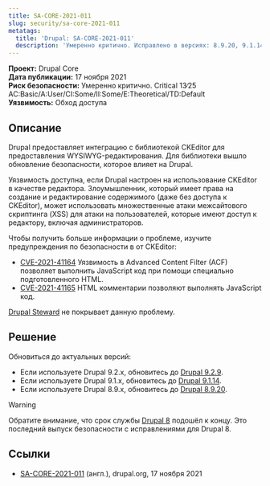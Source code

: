 ```yaml
---
title: SA-CORE-2021-011
slug: security/sa-core-2021-011
metatags:
  title: 'Drupal: SA-CORE-2021-011'
  description: 'Умеренно критично. Исправлено в версиях: 8.9.20, 9.1.14, 9.2.9.'
---
```


**Проект:** Drupal Core\
**Дата публикации:** 17 ноября 2021\
**Риск безопасности:** Умеренно критично. Critical 13∕25 AC:Basic/A:User/CI:Some/II:Some/E:Theoretical/TD:Default\
**Уязвимость:** Обход доступа

## Описание

Drupal предоставляет интеграцию с библиотекой CKEditor для предоставления WYSIWYG-редактирования. Для библиотеки вышло обновление безопасности, которое влияет на Drupal.

Уязвимость доступна, если Drupal настроен на использование CKEditor в качестве редактора. Злоумышленник, который имеет права на создание и редактирование содержимого (даже без доступа к CKEditor), может использовать множественные атаки межсайтового скриптинга (XSS) для атаки на пользователей, которые имеют доступ к редактору, включая администраторов.

Чтобы получить больше информации о проблеме, изучите предупреждения по безопасности в от CKEditor:

* [CVE-2021-41164](https://github.com/ckeditor/ckeditor4/security/advisories/GHSA-pvmx-g8h5-cprj) Уязвимость в Advanced Content Filter (ACF) позволяет выполнить JavaScript код при помощи специально подготовленного HTML.
* [CVE-2021-41165](https://github.com/ckeditor/ckeditor4/security/advisories/GHSA-7h26-63m7-qhf2) HTML комментарии позволяют выполнять JavaScript код.

[Drupal Steward](https://www.drupal.org/steward) не покрывает данную проблему.

## Решение

Обновиться до актуальных версий:

- Если используете Drupal 9.2.x, обновитесь до [Drupal 9.2.9](../../../releases/9/9.2.x/9.2.9/index.md).
- Если используете Drupal 9.1.x, обновитесь до [Drupal 9.1.14](../../../releases/9/9.1.x/9.1.14/index.md).
- Если используете Drupal 8.9.x, обновитесь до [Drupal 8.9.20](../../../releases/8/8.9.x/8.9.19/index.md).

> [!WARNING]
> Обратите внимание, что срок службы [Drupal 8](../../../8/index.md) подошёл к концу. Это последний выпуск безопасности с исправлениями для Drupal 8.

## Ссылки

- [SA-CORE-2021-011](https://www.drupal.org/sa-core-2021-011) (англ.), drupal.org, 17 ноября 2021